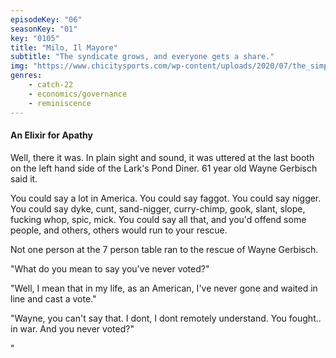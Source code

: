 ```yaml
---
episodeKey: "06"
seasonKey: "01"
key: "0105"
title: "Milo, Il Mayore"
subtitle: "The syndicate grows, and everyone gets a share."
img: "https://www.chicitysports.com/wp-content/uploads/2020/07/the_simpsons_couch_a_l.0.jpg"
genres: 
    - catch-22
    - economics/governance
    - reminiscence
---
```


#### An Elixir for Apathy

Well, there it was. In plain sight and sound, it was uttered at the last booth on the left hand side of the Lark's Pond Diner. 61 year old Wayne Gerbisch said it.

You could say a lot in America. You could say faggot. You could say nigger. You could say dyke, cunt, sand-nigger, curry-chimp, gook, slant, slope, fucking whop, spic, mick. You could say all that, and you'd offend some people, and others, others would run to your rescue. 

Not one person at the 7 person table ran to the rescue of Wayne Gerbisch.

"What do you mean to say you've never voted?"

"Well, I mean that in my life, as an American, I've never gone and waited in line and cast a vote."

"Wayne, you can't say that. I dont, I dont remotely understand. You fought.. in war. And you never voted?"

"